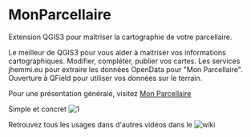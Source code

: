 # MonParcellaire
Extension QGIS3 pour maîtriser la cartographie de votre parcellaire.

Le meilleur de QGIS3 pour vous aider à maitriser vos informations cartographiques.
Modifier, compléter, publier vos cartes.
Les services jhemmi.eu pour extraire les données OpenData pour "Mon Parcellaire".
Ouverture à QField pour utiliser vos données sur le terrain.

Pour une présentation générale, visitez [Mon Parcellaire](https://www.jhemmi.eu/)

Simple et concret ![1](https://github.com/jhemmi/MonParcellaire/blob/master/mon_parcellaire.gif)

Retrouvez tous les usages dans d'autres vidéos dans le ![wiki](https://github.com/jhemmi/MonParcellaire/wiki)
